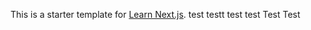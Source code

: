 This is a starter template for [Learn Next.js](https://nextjs.org/learn).
test testt  test  test Test Test
